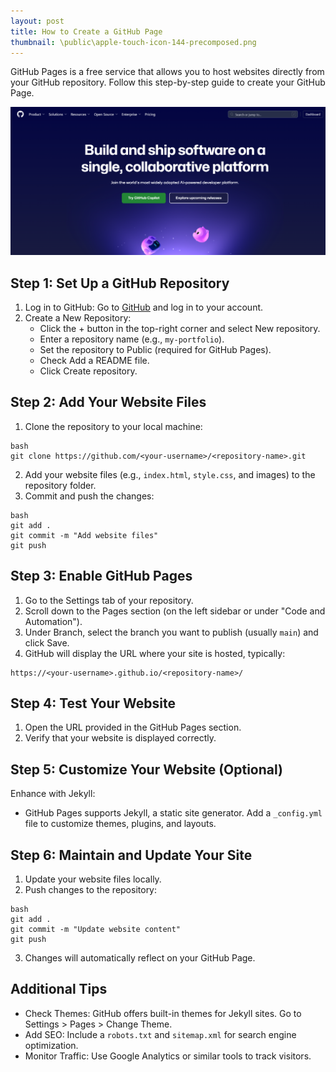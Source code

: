 ```yaml
---
layout: post
title: How to Create a GitHub Page
thumbnail: \public\apple-touch-icon-144-precomposed.png
---
```


GitHub Pages is a free service that allows you to host websites directly from your GitHub repository. Follow this step-by-step guide to create your GitHub Page.

![img](\public\img\github.png)

## Step 1: Set Up a GitHub Repository
1. Log in to GitHub: Go to [GitHub](https://github.com/) and log in to your account.
2. Create a New Repository:
    * Click the + button in the top-right corner and select New repository.
    * Enter a repository name (e.g., `my-portfolio`).
    * Set the repository to Public (required for GitHub Pages).
    * Check Add a README file.
    * Click Create repository.

## Step 2: Add Your Website Files
1. Clone the repository to your local machine:
```
bash
git clone https://github.com/<your-username>/<repository-name>.git
```
2. Add your website files (e.g., `index.html`, `style.css`, and images) to the repository folder.
3. Commit and push the changes:
```
bash
git add .
git commit -m "Add website files"
git push
```

## Step 3: Enable GitHub Pages
1. Go to the Settings tab of your repository.
2. Scroll down to the Pages section (on the left sidebar or under "Code and Automation").
3. Under Branch, select the branch you want to publish (usually `main`) and click Save.
4. GitHub will display the URL where your site is hosted, typically:
```
https://<your-username>.github.io/<repository-name>/
```

## Step 4: Test Your Website
1. Open the URL provided in the GitHub Pages section.
2. Verify that your website is displayed correctly.

## Step 5: Customize Your Website (Optional)
Enhance with Jekyll:
* GitHub Pages supports Jekyll, a static site generator. Add a `_config.yml` file to customize themes, plugins, and layouts.

## Step 6: Maintain and Update Your Site
1. Update your website files locally.
2. Push changes to the repository:
```
bash
git add .
git commit -m "Update website content"
git push
```
3. Changes will automatically reflect on your GitHub Page.

## Additional Tips
* Check Themes: GitHub offers built-in themes for Jekyll sites. Go to Settings > Pages > Change Theme.
* Add SEO: Include a `robots.txt` and `sitemap.xml` for search engine optimization.
* Monitor Traffic: Use Google Analytics or similar tools to track visitors.
